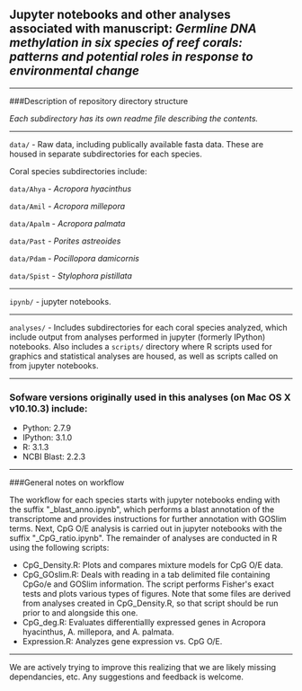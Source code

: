 ## Jupyter notebooks and other analyses associated with manuscript: _Germline DNA methylation in six species of reef corals: patterns and potential roles in response to environmental change_

---

###Description of repository directory structure

_Each subdirectory has its own readme file describing the contents._

---   

`data/` - Raw data, including publically available fasta data. These are housed in separate subdirectories for each species.

Coral species subdirectories include:

  `data/Ahya` - *Acropora hyacinthus* 
  
  `data/Amil` - *Acropora millepora* 
  
  `data/Apalm` - *Acropora palmata* 
  
  `data/Past` - *Porites astreoides* 
  
  `data/Pdam` - *Pocillopora damicornis* 
  
  `data/Spist` - *Stylophora pistillata* 
  


--- 

`ipynb/` - jupyter notebooks.


---

`analyses/` - Includes subdirectories for each coral species analyzed, which include output from analyses performed in jupyter (formerly IPython) notebooks. Also includes a `scripts/` directory where R scripts used for graphics and statistical analyses are housed, as well as scripts called on from jupyter notebooks. 

---



### Sofware versions originally used in this analyses (on Mac OS X v10.10.3) include: 

* Python: 2.7.9  
* IPython: 3.1.0
* R: 3.1.3  
* NCBI Blast: 2.2.3 
---

###General notes on workflow

The workflow for each species starts with jupyter notebooks ending with the suffix "_blast_anno.ipynb", which performs a blast annotation of the transcriptome and provides instructions for further annotation with GOSlim terms. Next, CpG O/E analysis is carried out in jupyter notebooks with the suffix "_CpG_ratio.ipynb". The remainder of analyses are conducted in R using the following scripts: 

- CpG_Density.R: Plots and compares mixture models for CpG O/E data.
- CpG_GOslim.R: Deals with reading in a tab delimited file containing CpGo/e and GOSlim information. The script performs Fisher's exact tests and plots various types of figures. Note that some files are derived from analyses created in CpG_Density.R, so that script should be run prior to and alongside this one.
- CpG_deg.R: Evaluates differentiallly expressed genes in Acropora hyacinthus, A. millepora, and A. palmata.
- Expression.R: Analyzes gene expression vs. CpG O/E.

---

We are actively trying to improve this realizing that we are likely missing dependancies, etc. Any suggestions and feedback is welcome. 


